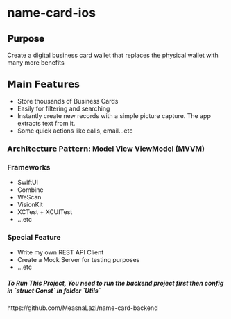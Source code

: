 # name-card-ios

<h2> 𝐏𝐮𝐫𝐩𝐨𝐬𝐞 </h2> 
Create a digital business card wallet that replaces the physical wallet with many more benefits

<h2> 𝗠𝗮𝗶𝗻 𝗙𝗲𝗮𝘁𝘂𝗿𝗲𝘀 </h2> 
<ul>
  <li>Store thousands of Business Cards</li>
  <li>Easily for filtering and searching</li>
  <li>Instantly create new records with a simple picture capture. The app extracts text from it.</li>
  <li>Some quick actions like calls, email…etc</li>
</ul>

<h3> 𝗔𝗿𝗰𝗵𝗶𝘁𝗲𝗰𝘁𝘂𝗿𝗲 P𝗮𝘁𝘁𝗲𝗿𝗻: Model View ViewModel (MVVM)<h3/>

<h3> Frameworks </h3>
<ul>
  <li>SwiftUI</li>
  <li>Combine</li>
  <li>WeScan</li>
  <li>VisionKit</li>
  <li>XCTest + XCUITest</li>
  <li>...etc</li>
</ul>

<h3> Special Feature </h3>
<ul>
  <li>Write my own REST API Client</li>
  <li>Create a Mock Server for testing purposes</li>
  <li>...etc</li>
</ul>

<h5> To Run This Project, You need to run the backend project first then config in `struct Const` in folder `Utils`</h5>
https://github.com/MeasnaLazi/name-card-backend



